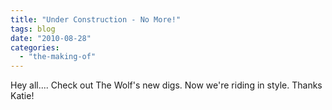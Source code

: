 ```yaml
---
title: "Under Construction - No More!"
tags: blog
date: "2010-08-28"
categories: 
  - "the-making-of"
---
```


Hey all.... Check out The Wolf's new digs. Now we're riding in style. Thanks Katie!
